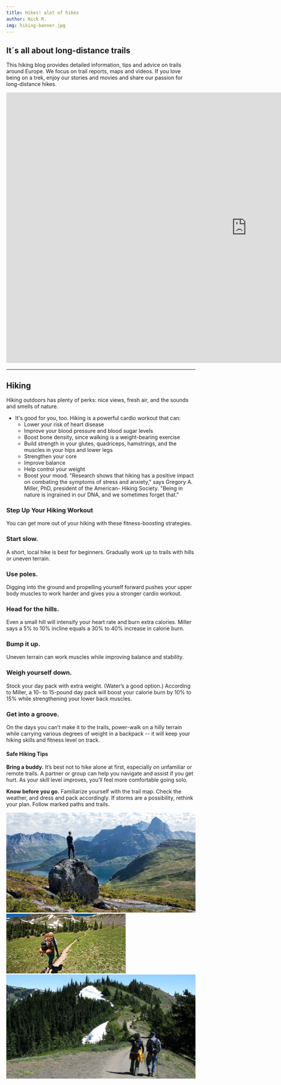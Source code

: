 ```yaml
---
title: Hikes! alot of hikes
author: Nick R.
img: hiking-banner.jpg
---
```


## It´s all about long-distance trails

This hiking blog provides detailed information, tips and advice on trails around Europe. We focus on trail reports, maps and videos.  If you love being on a trek, enjoy our stories and movies and share our passion for long-distance hikes.

<div class="iframe">
<iframe width="1280" height="720" src="https://www.youtube.com/embed/F-0i2l3sqno" title="YouTube video player" frameborder="0" allow="accelerometer; autoplay; clipboard-write; encrypted-media; gyroscope; picture-in-picture" allowfullscreen></iframe>
</div>

----
## Hiking
Hiking outdoors has plenty of perks: nice views, fresh air, and the sounds and smells of nature.

+ It's good for you, too. Hiking is a powerful cardio workout that can:
  - Lower your risk of heart disease
  - Improve your blood pressure and blood sugar levels
  - Boost bone density, since walking is a weight-bearing exercise
  - Build strength in your glutes, quadriceps, hamstrings, and the muscles in your hips and lower legs
  - Strengthen your core
  - Improve balance
  - Help control your weight
  - Boost your mood. "Research shows that hiking has a positive impact on combating the symptoms of stress and anxiety," says Gregory A. Miller, PhD, president of the American- Hiking Society. "Being in nature is ingrained in our DNA, and we sometimes forget that."

### Step Up Your Hiking Workout

You can get more out of your hiking with these fitness-boosting strategies.

### Start slow. 
A short, local hike is best for beginners. Gradually work up to trails with hills or uneven terrain.

### Use poles. 
Digging into the ground and propelling yourself forward pushes your upper body muscles to work harder and gives you a stronger cardio workout.

### Head for the hills. 
Even a small hill will intensify your heart rate and burn extra calories. Miller says a 5% to 10% incline equals a 30% to 40% increase in calorie burn.

### Bump it up. 
Uneven terrain can work muscles while improving balance and stability.

### Weigh yourself down. 
Stock your day pack with extra weight. (Water’s a good option.) According to Miller, a 10- to 15-pound day pack will boost your calorie burn by 10% to 15% while strengthening your lower back muscles.

### Get into a groove. 
On the days you can’t make it to the trails, power-walk on a hilly terrain while carrying various degrees of weight in a backpack -- it will keep your hiking skills and fitness level on track.

#### Safe Hiking Tips
**Bring a buddy.** It’s best not to hike alone at first, especially on unfamiliar or remote trails. A partner or group can help you navigate and assist if you get hurt. As your skill level improves, you’ll feel more comfortable going solo.

**Know before you go.** Familiarize yourself with the trail map. Check the weather, and dress and pack accordingly. If storms are a possibility, rethink your plan. Follow marked paths and trails.



<div class="MD--images">
<img src="/assets/img/news-1.jpg">
<img src="/assets/img/news-2.jpg">
<img src="/assets/img/news-3.jpg">
</div>